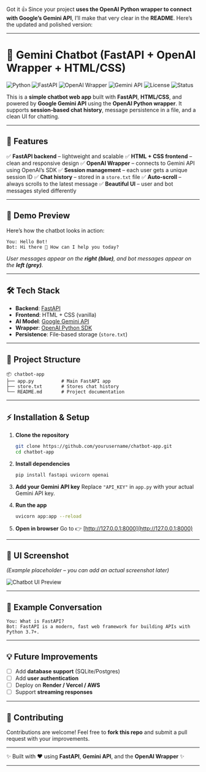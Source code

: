 Got it 👍 Since your project **uses the OpenAI Python wrapper to connect with Google’s Gemini API**, I’ll make that very clear in the **README**.
Here’s the updated and polished version:

---

# 🤖 Gemini Chatbot (FastAPI + OpenAI Wrapper + HTML/CSS)

![Python](https://img.shields.io/badge/Python-3.9%2B-blue?logo=python)
![FastAPI](https://img.shields.io/badge/FastAPI-Framework-teal?logo=fastapi)
![OpenAI Wrapper](https://img.shields.io/badge/OpenAI-Wrapper-orange?logo=openai)
![Gemini API](https://img.shields.io/badge/Google-Gemini%20API-red?logo=google)
![License](https://img.shields.io/badge/License-MIT-green)
![Status](https://img.shields.io/badge/Status-Active-success)

This is a **simple chatbot web app** built with **FastAPI**, **HTML/CSS**, and powered by **Google Gemini API** using the **OpenAI Python wrapper**.
It supports **session-based chat history**, message persistence in a file, and a clean UI for chatting.

---

## 🚀 Features

✅ **FastAPI backend** – lightweight and scalable
✅ **HTML + CSS frontend** – clean and responsive design
✅ **OpenAI Wrapper** – connects to Gemini API using OpenAI’s SDK
✅ **Session management** – each user gets a unique session ID
✅ **Chat history** – stored in a `store.txt` file
✅ **Auto-scroll** – always scrolls to the latest message
✅ **Beautiful UI** – user and bot messages styled differently

---

## 📸 Demo Preview

Here’s how the chatbot looks in action:

```
You: Hello Bot!  
Bot: Hi there 👋 How can I help you today?  
```

*User messages appear on the **right (blue)**, and bot messages appear on the **left (grey)**.*

---

## 🛠️ Tech Stack

* **Backend**: [FastAPI](https://fastapi.tiangolo.com/)
* **Frontend**: HTML + CSS (vanilla)
* **AI Model**: [Google Gemini API](https://ai.google.dev/)
* **Wrapper**: [OpenAI Python SDK](https://pypi.org/project/openai/)
* **Persistence**: File-based storage (`store.txt`)

---

## 📂 Project Structure

```
📦 chatbot-app
├── app.py          # Main FastAPI app
├── store.txt       # Stores chat history
└── README.md       # Project documentation
```

---

## ⚡ Installation & Setup

1. **Clone the repository**

   ```bash
   git clone https://github.com/yourusername/chatbot-app.git
   cd chatbot-app
   ```

2. **Install dependencies**

   ```bash
   pip install fastapi uvicorn openai
   ```

3. **Add your Gemini API key**
   Replace `"API_KEY"` in `app.py` with your actual Gemini API key.

4. **Run the app**

   ```bash
   uvicorn app:app --reload
   ```

5. **Open in browser**
   Go to 👉 [http://127.0.0.1:8000](http://127.0.0.1:8000)

---

## 🎨 UI Screenshot

*(Example placeholder – you can add an actual screenshot later)*

![Chatbot UI Preview](https://via.placeholder.com/600x350.png?text=Gemini+Chatbot+Preview)

---

## 📜 Example Conversation

```
You: What is FastAPI?
Bot: FastAPI is a modern, fast web framework for building APIs with Python 3.7+.
```

---

## 💡 Future Improvements

* [ ] Add **database support** (SQLite/Postgres)
* [ ] Add **user authentication**
* [ ] Deploy on **Render / Vercel / AWS**
* [ ] Support **streaming responses**

---

## 🤝 Contributing

Contributions are welcome!
Feel free to **fork this repo** and submit a pull request with your improvements.

---

✨ Built with ❤️ using **FastAPI**, **Gemini API**, and the **OpenAI Wrapper** ✨

---

